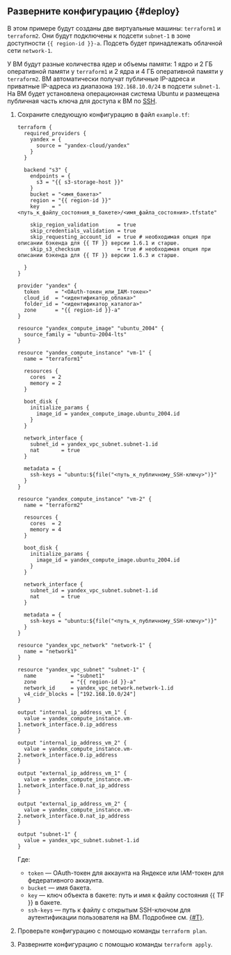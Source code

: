 ## Разверните конфигурацию {#deploy}

В этом примере будут созданы две виртуальные машины: `terraform1` и `terraform2`. Они будут подключены к подсети `subnet-1` в зоне доступности `{{ region-id }}-a`. Подсеть будет принадлежать облачной сети `network-1`.

У ВМ будут разные количества ядер и объемы памяти: 1 ядро и 2 ГБ оперативной памяти у `terraform1` и 2 ядра и 4 ГБ оперативной памяти у `terraform2`. ВМ автоматически получат публичные IP-адреса и приватные IP-адреса из диапазона `192.168.10.0/24` в подсети `subnet-1`. На ВМ будет установлена операционная система Ubuntu и размещена публичная часть ключа для доступа к ВМ по [SSH](../../glossary/ssh-keygen.md).
1. Сохраните следующую конфигурацию в файл `example.tf`:

   
   ```hcl
   terraform {
     required_providers {
       yandex = {
         source = "yandex-cloud/yandex"
       }
     }

     backend "s3" {
       endpoints = {
         s3 = "{{ s3-storage-host }}"
       }
       bucket = "<имя_бакета>"
       region = "{{ region-id }}"
       key    = "<путь_к_файлу_состояния_в_бакете>/<имя_файла_состояния>.tfstate"

       skip_region_validation      = true
       skip_credentials_validation = true
       skip_requesting_account_id  = true # необходимая опция при описании бэкенда для {{ TF }} версии 1.6.1 и старше.
       skip_s3_checksum            = true # необходимая опция при описании бэкенда для {{ TF }} версии 1.6.3 и старше.

     }
   }

   provider "yandex" {
     token     = "<OAuth-токен_или_IAM-токен>"
     cloud_id  = "<идентификатор_облака>"
     folder_id = "<идентификатор_каталога>"
     zone      = "{{ region-id }}-a"
   }

   resource "yandex_compute_image" "ubuntu_2004" {
     source_family = "ubuntu-2004-lts"
   }

   resource "yandex_compute_instance" "vm-1" {
     name = "terraform1"

     resources {
       cores  = 2
       memory = 2
     }

     boot_disk {
       initialize_params {
         image_id = yandex_compute_image.ubuntu_2004.id
       }
     }

     network_interface {
       subnet_id = yandex_vpc_subnet.subnet-1.id
       nat       = true
     }

     metadata = {
       ssh-keys = "ubuntu:${file("<путь_к_публичному_SSH-ключу>")}"
     }
   }

   resource "yandex_compute_instance" "vm-2" {
     name = "terraform2"

     resources {
       cores  = 2
       memory = 4
     }

     boot_disk {
       initialize_params {
         image_id = yandex_compute_image.ubuntu_2004.id
       }
     }

     network_interface {
       subnet_id = yandex_vpc_subnet.subnet-1.id
       nat       = true
     }

     metadata = {
       ssh-keys = "ubuntu:${file("<путь_к_публичному_SSH-ключу>")}"
     }
   }

   resource "yandex_vpc_network" "network-1" {
     name = "network1"
   }

   resource "yandex_vpc_subnet" "subnet-1" {
     name           = "subnet1"
     zone           = "{{ region-id }}-a"
     network_id     = yandex_vpc_network.network-1.id
     v4_cidr_blocks = ["192.168.10.0/24"]
   }

   output "internal_ip_address_vm_1" {
     value = yandex_compute_instance.vm-1.network_interface.0.ip_address
   }

   output "internal_ip_address_vm_2" {
     value = yandex_compute_instance.vm-2.network_interface.0.ip_address
   }

   output "external_ip_address_vm_1" {
     value = yandex_compute_instance.vm-1.network_interface.0.nat_ip_address
   }

   output "external_ip_address_vm_2" {
     value = yandex_compute_instance.vm-2.network_interface.0.nat_ip_address
   }

   output "subnet-1" {
     value = yandex_vpc_subnet.subnet-1.id
   }
   ```



   Где:

   * `token` — OAuth-токен для аккаунта на Яндексе или IAM-токен для федеративного аккаунта.
   * `bucket` — имя бакета.
   * `key` — ключ объекта в бакете: путь и имя к файлу состояния {{ TF }} в бакете.
   * `ssh-keys` — путь к файлу с открытым SSH-ключом для аутентификации пользователя на ВМ. Подробнее см. [{#T}](../../compute/operations/vm-connect/ssh.md#creating-ssh-keys).

1. Проверьте конфигурацию с помощью команды `terraform plan`.
1. Разверните конфигурацию с помощью команды `terraform apply`.
